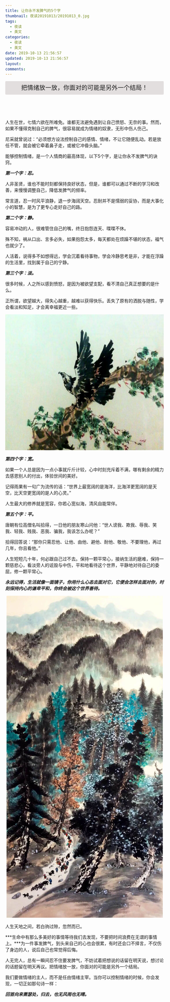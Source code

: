 ```yaml
---
title: 让你永不发脾气的5个字
thumbnail: 夜读20191013/20191013_0.jpg
tags:
  - 夜读
  - 美文
categories:
  - 夜读
  - 美文
date: 2019-10-13 21:56:57
updated: 2019-10-13 21:56:57
layout:
comments:
---
```

<header align=center style="font-size:1.2rem;line-height:2.7rem;background:#e2dede;border-radius:3px;">把情绪放一放，你面对的可能是另外一个结局！</header>
人生在世，七情六欲在所难免。谁都无法避免遇到让自己愤怒、无奈的事。然而，如果不懂得克制自己的脾气，很容易就成为情绪的奴隶，无形中伤人伤己。 

尼采就曾说过：“必须想方设法控制自己的感情、情绪，不让它随便乱动。若是放任不管，就会被它牵着鼻子走，或被它冲昏头脑。”

<!--more-->

能够控制情绪，是一个人情商的最高体现，以下5个字，是让你永不发脾气的诀窍。 

***第一个字：忍。***

人非圣贤，谁也不能时刻都保持良好状态，但是，谁都可以通过不断的学习和改善，来慢慢调整自己，降低发脾气的频率。

常言道，忍一时风平浪静，退一步海阔天空。忍耐并不是懦弱的妥协，而是大事化小的智慧，是为了更专心走好自己的路。

***第二个字：静。***

容易冲动的人，很难管住自己的嘴，终日抱怨连天、喋喋不休。

殊不知，祸从口出、言多必失，如果抱怨太多，每天都处在烦躁不堪的状态，福气也就少了。

人活着，说得多不如想得远，学会沉着看待事物，学会冷静思考是非，才能在浮躁的生活里，找到属于自己的宁静。

***第三个字：淡。***

很多时候，人之所以感到愤怒，是因为被欲望支配，看不清自己真正想要的是什么。

正所谓，欲望越大，得失心越重，越难以获得快乐。丢失了原有的洒脱与随性，学会看淡和知足，才会离幸福更近一些。
<div align=center><img src="/夜读20191013/20191013_1.jpg" /></div>

***第四个字：宽。***

如果一个人总是因为一点小事就斤斤计较，心中时刻充斥着不满，哪有剩余的精力去感恩别人的付出，体验世间的美好。

记得雨果有一句广为流传的话：“世界上最宽阔的是海洋，比海洋更宽阔的是天空，比天空更宽阔的是人的心灵。”

人生最大的修养就是宽容，你若心宽似海，清风自能常伴。

***第五个字：平。***

唐朝有位高僧名叫拾得，一日他的朋友寒山问他：“世人谤我、欺我、辱我、笑我、轻我、贱我、恶我、骗我，我该怎么办呢？”

拾得回答说：“那你只需忍他、让他、由他、避他、耐他、敬他、不要理他，再过几年，你且看他。”

人生短短几十年，何必跟自己过不去。保持一颗平常心，接纳生活的磨难，保持一颗慈悲心，看淡旁人的诋毁与中伤，平和地看待这个世界，平静地对待自己的委屈，修一颗平常心。

***永远记得，生活就像一面镜子，你用什么心态去面对它，它便会怎样去面对你，时刻保持内心的谦卑平和，你终会被这个世界善待。***
<div align=center><img src="/夜读20191013/20191013_2.jpg" /></div>

人生天地之间，若白驹过隙，忽然而已。

***生命中有那么多美好的事情等待我们去发现，不要把时间浪费在无谓的事情上。***为一件事发脾气，到头来自己的心也会很累，有时还会口不择言，不仅伤了身边的人，说后自己也常觉得后悔。

人无完人，总有一瞬间忍不住要发脾气，不妨试着把想说的话留在明天说，想讨论的话题留在明天再议。把情绪放一放，你面对的可能是另外一个结局。

我们要做情绪的主人，而不是任由情绪主宰。当你可以控制情绪的时候，你会发现，一切正如那句诗一样：

***回首向来萧瑟处，归去，也无风雨也无晴。***